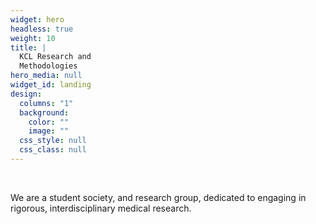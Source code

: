 ```yaml
---
widget: hero
headless: true
weight: 10
title: |
  KCL Research and  
  Methodologies
hero_media: null
widget_id: landing
design:
  columns: "1"
  background:
    color: ""
    image: ""
  css_style: null
  css_class: null
---
```


<br>

We are a student society, and research group, dedicated to engaging in
rigorous, interdisciplinary medical research.
